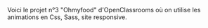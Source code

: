 Voici le projet n°3 "Ohmyfood" d'OpenClassrooms où on utilise les animations en Css, Sass, site responsive. 